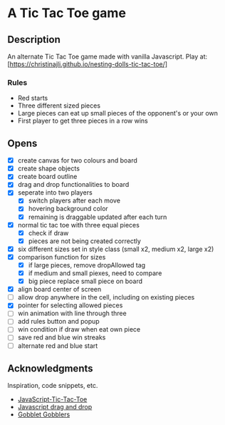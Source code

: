 # A Tic Tac Toe game

## Description

An alternate Tic Tac Toe game made with vanilla Javascript. Play at: [https://christinajli.github.io/nesting-dolls-tic-tac-toe/]

### Rules
* Red starts
* Three different sized pieces
* Large pieces can eat up small pieces of the opponent's or your own
* First player to get three pieces in a row wins

## Opens
- [x] create canvas for two colours and board
- [x] create shape objects
- [x] create board outline
- [x] drag and drop functionalities to board
- [x] seperate into two players
  - [x] switch players after each move
  - [x] hovering background color
  - [x] remaining is draggable updated after each turn
- [x] normal tic tac toe with three equal pieces
  - [x] check if draw
  - [x] pieces are not being created correctly
- [x] six different sizes set in style class (small x2, medium x2, large x2)
- [x] comparison function for sizes
  - [x] if large pieces, remove dropAllowed tag
  - [x] if medium and small piexes, need to compare
  - [x] big piece replace small piece on board
- [x] align board center of screen
- [ ] allow drop anywhere in the cell, including on existing pieces
- [x] pointer for selecting allowed pieces
- [ ] win animation with line through three
- [ ] add rules button and popup
- [ ] win condition if draw when eat own piece
- [ ] save red and blue win streaks
- [ ] alternate red and blue start

## Acknowledgments
Inspiration, code snippets, etc.
* [JavaScript-Tic-Tac-Toe](https://github.com/WebDevSimplified/JavaScript-Tic-Tac-Toe)
* [Javascript drag and drop](https://www.youtube.com/watch?v=3hUY9Mg2x6g&t=48s)
* [Gobblet Gobblers](https://www.amazon.com/AFGQIANG-Tic-Tac-Toe-Surprise-Gobble-Classic/dp/B08NVDNH59)
